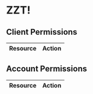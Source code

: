 # ZZT!


## Client Permissions
| Resource | Action |
| - | - |

## Account Permissions
| Resource | Action |
| - | - |

